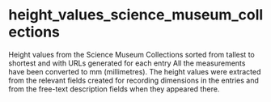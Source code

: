 # height_values_science_museum_collections
Height values from the Science Museum Collections sorted from tallest to shortest and with URLs generated for each entry
All the measurements have been converted to mm (millimetres).
The height values were extracted from the relevant fields created for recording dimensions in the entries and from the free-text description fields when they appeared there. 
